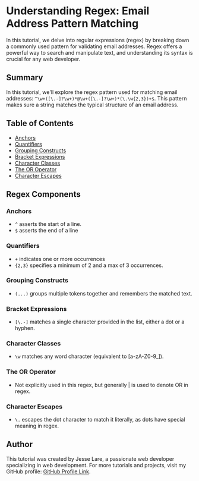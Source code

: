 # Understanding Regex: Email Address Pattern Matching

In this tutorial, we delve into regular expressions (regex) by breaking down a commonly used pattern for validating email addresses. Regex offers a powerful way to search and manipulate text, and understanding its syntax is crucial for any web developer.

## Summary

In this tutorial, we'll explore the regex pattern used for matching email addresses: `^\w+([\.-]?\w+)*@\w+([\.-]?\w+)*(\.\w{2,3})+$`. This pattern makes sure a string matches the typical structure of an email address.

## Table of Contents

- [Anchors](#anchors)
- [Quantifiers](#quantifiers)
- [Grouping Constructs](#grouping-constructs)
- [Bracket Expressions](#bracket-expressions)
- [Character Classes](#character-classes)
- [The OR Operator](#the-or-operator)
- [Character Escapes](#character-escapes)

## Regex Components

### Anchors
- `^` asserts the start of a line.
- `$` asserts the end of a line


### Quantifiers
- `+` indicates one or more occurrences
- `{2,3}` specifies a minimum of 2 and a max of 3 occurrences.

### Grouping Constructs
- `(...)` groups multiple tokens together and remembers the matched text.

### Bracket Expressions
- `[\.-]` matches a single character provided in the list, either a dot or a hyphen.

### Character Classes
- `\w` matches any word character (equivalent to [a-zA-Z0-9_]).

### The OR Operator
- Not explicitly used in this regex, but generally | is used to denote OR in regex.

### Character Escapes
- `\.` escapes the dot character to match it literally, as dots have special meaning in regex.

## Author
This tutorial was created by Jesse Lare, a passionate web developer specializing in web development. For more tutorials and projects, visit my GitHub profile: [GitHub Profile Link](https://github.com/SideControlJS).

